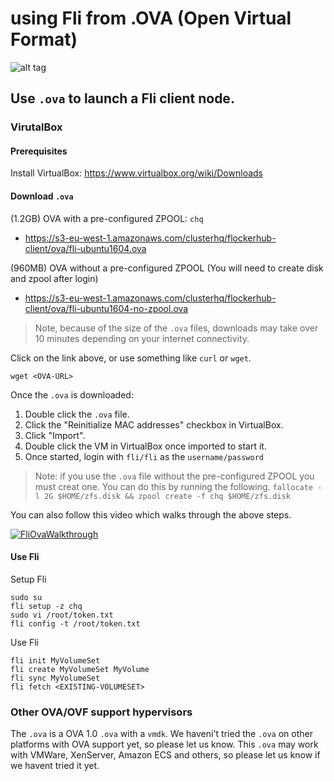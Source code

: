 # using Fli from .OVA (Open Virtual Format)

![alt tag](http://i.imgur.com/mByy4H6.jpg)

## Use `.ova` to launch a Fli client node.

### VirutalBox

#### Prerequisites

Install VirtualBox: https://www.virtualbox.org/wiki/Downloads

#### Download `.ova`

(1.2GB) OVA with a pre-configured ZPOOL: `chq`
 - https://s3-eu-west-1.amazonaws.com/clusterhq/flockerhub-client/ova/fli-ubuntu1604.ova

(960MB) OVA without a pre-configured ZPOOL (You will need to create disk and zpool after login)
 - https://s3-eu-west-1.amazonaws.com/clusterhq/flockerhub-client/ova/fli-ubuntu1604-no-zpool.ova

> Note, because of the size of the `.ova` files, downloads may take over 10 minutes depending on your internet connectivity.

Click on the link above, or use something like `curl` or `wget`.
```
wget <OVA-URL>
```

Once the `.ova` is downloaded:

1. Double click the `.ova` file.
2. Click the "Reinitialize MAC addresses" checkbox in VirtualBox.
3. Click "Import".
4. Double click the VM in VirtualBox once imported to start it.
5. Once started, login with `fli/fli` as the `username/password`

> Note: if you use the `.ova` file without the pre-configured ZPOOL you must creat one. You can do this by running the following. `fallocate -l 2G $HOME/zfs.disk && zpool create -f chq $HOME/zfs.disk`

You can also follow this video which walks through the above steps.

[![FliOvaWalkthrough](https://img.youtube.com/vi/W_haxK6C-nc/0.jpg)](https://www.youtube.com/watch?v=W_haxK6C-nc)

#### Use Fli

Setup Fli
```
sudo su
fli setup -z chq
sudo vi /root/token.txt
fli config -t /root/token.txt
```

Use Fli
```
fli init MyVolumeSet
fli create MyVolumeSet MyVolume
fli sync MyVolumeSet
fli fetch <EXISTING-VOLUMESET>
```


### Other OVA/OVF support hypervisors

The `.ova` is a OVA 1.0 `.ova` with a `vmdk`. We haveni't tried the `.ova` on other platforms with OVA support yet, so please let us know. This `.ova` may work with VMWare, XenServer, Amazon ECS and others, so please let us know if we havent tried it yet.


